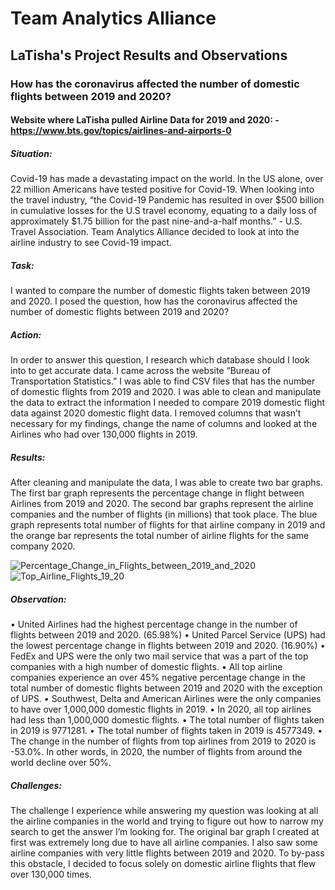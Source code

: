 # Team Analytics Alliance

## LaTisha's Project Results and Observations

### How has the coronavirus affected the number of domestic flights between 2019 and 2020?

#### Website where LaTisha pulled Airline Data for 2019 and 2020: - https://www.bts.gov/topics/airlines-and-airports-0

##### Situation:
Covid-19 has made a devastating impact on the world. In the US alone, over 22 million Americans have tested positive for Covid-19. When looking into the travel industry, “the Covid-19 Pandemic has resulted in over $500 billion in cumulative losses for the U.S travel economy, equating to a daily loss of approximately $1.75 billion for the past nine-and-a-half months.”  - U.S. Travel Association. Team Analytics Alliance decided to look at into the airline industry to see Covid-19 impact.

##### Task:
I wanted to compare the number of domestic flights taken between 2019 and 2020. I posed the question, how has the coronavirus affected the number of domestic flights between 2019 and 2020?

##### Action:
In order to answer this question, I research which database should I look into to get accurate data. I came across the website “Bureau of Transportation Statistics.” I was able to find CSV files that has the number of domestic flights from 2019 and 2020. I was able to clean and manipulate the data to extract the information I needed to compare 2019 domestic flight data against 2020 domestic flight data. I removed columns that wasn’t necessary for my findings, change the name of columns and looked at the Airlines who had over 130,000 flights in 2019.

##### Results:
After cleaning and manipulate the data, I was able to create two bar graphs. The first bar graph represents the percentage change in flight between Airlines from 2019 and 2020. The second bar graphs represent the airline companies and the number of flights (in millions) that took place. The blue graph represents total number of flights for that airline company in 2019 and the orange bar represents the total number of airline flights for the same company 2020.

![Percentage_Change_in_Flights_between_2019_and_2020](https://github.com/llhabers/data-analysis-project-1/blob/main/output_data/Percentage_Change_in_Flights_between_2019_and_2020.png)
![Top_Airline_Flights_19_20](https://github.com/llhabers/data-analysis-project-1/blob/main/output_data/Top_Airline_Flights_19_20.png)

##### Observation:
•	United Airlines had the highest percentage change in the number of flights between 2019 and 2020. (65.98%)
•	United Parcel Service (UPS) had the lowest percentage change in flights between 2019 and 2020. (16.90%)
•	FedEx and UPS were the only two mail service that was a part of the top companies with a high number of domestic flights.
•	All top airline companies experience an over 45% negative percentage change in the total number of domestic flights between 2019 and 2020 with the exception of UPS.
•	Southwest, Delta and American Airlines were the only companies to have over 1,000,000 domestic flights in 2019.
•	In 2020, all top airlines had less than 1,000,000 domestic flights.
•	The total number of flights taken in 2019 is 9771281.
•	The total number of flights taken in 2019 is 4577349.
•	The change in the number of flights from top airlines from 2019 to 2020 is -53.0%. In other words, in 2020, the number of flights from around the world decline over 50%.

##### Challenges:
The challenge I experience while answering my question was looking at all the airline companies in the world and trying to figure out how to narrow my search to get the answer I’m looking for. The original bar graph I created at first was extremely long due to have all airline companies. I also saw some airline companies with very little flights between 2019 and 2020. To by-pass this obstacle, I decided to focus solely on domestic airline flights that flew over 130,000 times.

